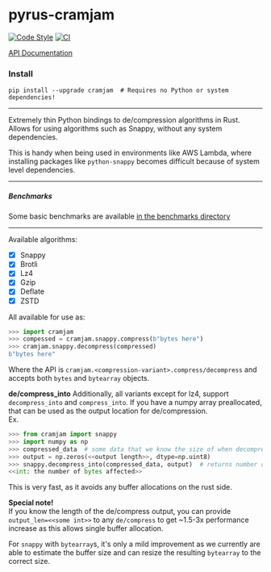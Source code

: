 # pyrus-cramjam

[![Code Style](https://img.shields.io/badge/code%20style-black-000000.svg)](https://github.com/python/black)
[![CI](https://github.com/milesgranger/pyrus-cramjam/workflows/CI/badge.svg?branch=master)](https://github.com/milesgranger/pyrus-cramjam/actions?query=branch=master)

[API Documentation](https://docs.rs/cramjam)

### Install
```commandline
pip install --upgrade cramjam  # Requires no Python or system dependencies!
```

---

Extremely thin Python bindings to de/compression algorithms in Rust.
Allows for using algorithms such as Snappy, without any system dependencies.

This is handy when being used in environments like AWS Lambda, where installing
packages like `python-snappy` becomes difficult because of system level dependencies.

---

##### Benchmarks

Some basic benchmarks are available [in the benchmarks directory](./benchmarks/README.md)

---

Available algorithms:

- [X] Snappy
- [X] Brotli
- [X] Lz4
- [X] Gzip
- [X] Deflate
- [X] ZSTD

All available for use as:

```python
>>> import cramjam
>>> compessed = cramjam.snappy.compress(b"bytes here")
>>> cramjam.snappy.decompress(compressed)
b"bytes here"
```

Where the API is `cramjam.<compression-variant>.compress/decompress` and accepts
both `bytes` and `bytearray` objects.

**de/compress_into**
Additionally, all variants except for lz4, support `decompress_into` and `compress_into`.
If you have a numpy array preallocated, that can be used as the output location for de/compression.  
Ex.
```python 
>>> from cramjam import snappy
>>> import numpy as np
>>> compressed_data  # some data that we know the size of when decompressed
>>> output = np.zeros(<<output length>>, dtype=np.uint8)
>>> snappy.decompress_into(compressed_data, output)  # returns number of bytes decoded
<<int: the number of bytes affected>>
```
This is very fast, as it avoids any buffer allocations on the rust side.

**Special note!**  
If you know the length of the de/compress output, you
can provide `output_len=<<some int>>` to any `de/compress`
to get ~1.5-3x performance increase as this allows single 
buffer allocation. 

For `snappy` with `bytearray`s, it's only a mild improvement
as we currently are able to estimate the buffer size and can
resize the resulting `bytearray` to the correct size.
